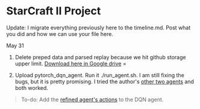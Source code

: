 # StarCraft II Project

Update:
I migrate everything previously here to the timeline.md. 
Post what you did and how we can use your file here. 


May 31
1. Delete preped data and parsed replay because we hit github storage upper limit. [Download here in Google drive](https://drive.google.com/drive/folders/1-CnHdD1T8P09XixGYlDI_8pSs4iSZQN5?usp=sharing) =

2. Upload pytorch_dqn_agent. Run it ./run_agent.sh. I am still fixing the bugs, but it is pretty promising. I tried the 
author's [other two agents](https://github.com/wohlert/starcraft-agent-pytorch) and both worked. 
> To-do: Add the [refined agent's actions](https://github.com/skjb/pysc2-tutorial/blob/master/Refining%20the%20Sparse%20Reward%20Agent/refined_agent.py) to the DQN agent.




